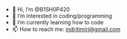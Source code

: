 - 👋 Hi, I’m @B1SH0P420
- 👀 I’m interested in coding/programming
- 🌱 I’m currently learning how to code
- 📫 How to reach me: indritimiri@gmail.com

<!---
B1SH0P420/B1SH0P420 is a ✨ special ✨ repository because its `README.md` (this file) appears on your GitHub profile.
You can click the Preview link to take a look at your changes.
--->
